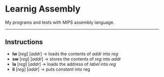 # Learnig Assembly
My programs and tests with MIPS assembly language.

--- 

## Instructions

- **lw** [*reg*] [*addr*] &rarr; loads the contents of *addr* into *reg*
- **sw** [*reg*] [*addr*] &rarr; stores the contents of *reg* into *addr*
- **la** [*reg*] [*addr*] &rarr; loads the address of *label* into *reg*
- **li** [*reg*] [*addr*] &rarr; puts *constant* into reg
